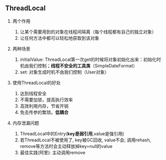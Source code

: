 ## ThreadLocal

1. 两个作用
   1. 让某个需要用到的对象在线程间隔离（每个线程都有自己的独立对象）
   2. 让任何方法中都可以轻松地获取到该对象

2. 两种场景

   1. initialValue: ThreadLocal第一次get的时候将对象初始化出来：初始化时机由我们控制；**线程不安全的工具类**（SimpleDateFormat）
   2. set: 对象生成时机不由我们控制（User对象）

3. 使用ThreadLocal的好处

   1. 达到线程安全
   2. 不需要加锁，提高执行效率
   3. 高效利用内存，节省开销
   4. 免去传参的繁琐。**低耦合**


4. 内存泄漏问题
   1. ThreadLocal中的Entry(**key是弱引用**,value是强引用)
   2. 若ThreadLocal不被使用了, key被GC回收, value不会; 调用rehash, remove等方法时会主动释放掉key=null的value
   3. 最佳实践(阿里): 主动调用remove